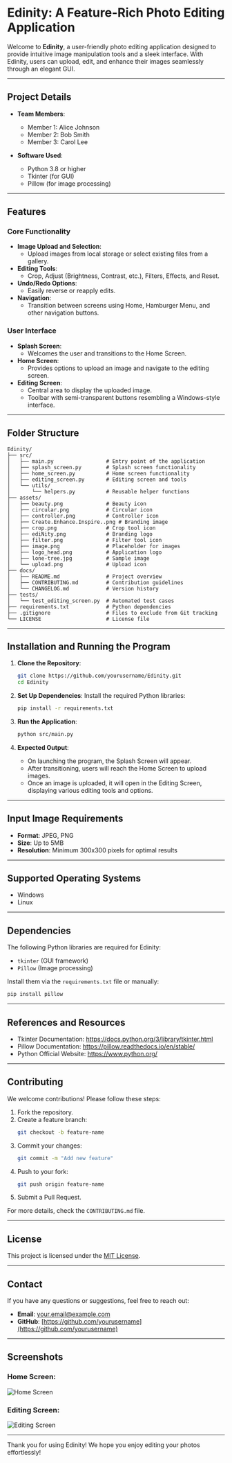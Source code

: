 # Edinity: A Feature-Rich Photo Editing Application

Welcome to **Edinity**, a user-friendly photo editing application designed to provide intuitive image manipulation tools and a sleek interface. With Edinity, users can upload, edit, and enhance their images seamlessly through an elegant GUI.

---

## **Project Details**

- **Team Members**: 
  - Member 1: Alice Johnson
  - Member 2: Bob Smith
  - Member 3: Carol Lee

- **Software Used**: 
  - Python 3.8 or higher
  - Tkinter (for GUI)
  - Pillow (for image processing)

---

## **Features**

### **Core Functionality**
- **Image Upload and Selection**:
  - Upload images from local storage or select existing files from a gallery.
- **Editing Tools**:
  - Crop, Adjust (Brightness, Contrast, etc.), Filters, Effects, and Reset.
- **Undo/Redo Options**:
  - Easily reverse or reapply edits.
- **Navigation**:
  - Transition between screens using Home, Hamburger Menu, and other navigation buttons.

### **User Interface**
- **Splash Screen**:
  - Welcomes the user and transitions to the Home Screen.
- **Home Screen**:
  - Provides options to upload an image and navigate to the editing screen.
- **Editing Screen**:
  - Central area to display the uploaded image.
  - Toolbar with semi-transparent buttons resembling a Windows-style interface.

---

## **Folder Structure**

```plaintext
Edinity/
├── src/
│   ├── main.py                 # Entry point of the application
│   ├── splash_screen.py        # Splash screen functionality
│   ├── home_screen.py          # Home screen functionality
│   ├── editing_screen.py       # Editing screen and tools
│   └── utils/
│       └── helpers.py          # Reusable helper functions
├── assets/
│   ├── beauty.png              # Beauty icon
│   ├── circular.png            # Circular icon
│   ├── controller.png          # Controller icon
│   ├── Create.Enhance.Inspire..png # Branding image
│   ├── crop.png                # Crop tool icon
│   ├── ediNity.png             # Branding logo
│   ├── filter.png              # Filter tool icon
│   ├── image.png               # Placeholder for images
│   ├── logo_head.png           # Application logo
│   ├── lone-tree.jpg           # Sample image
│   └── upload.png              # Upload icon
├── docs/
│   ├── README.md               # Project overview
│   ├── CONTRIBUTING.md         # Contribution guidelines
│   └── CHANGELOG.md            # Version history
├── tests/
│   └── test_editing_screen.py  # Automated test cases
├── requirements.txt            # Python dependencies
├── .gitignore                  # Files to exclude from Git tracking
└── LICENSE                     # License file
```

---

## **Installation and Running the Program**

1. **Clone the Repository**:
   ```bash
   git clone https://github.com/yourusername/Edinity.git
   cd Edinity
   ```

2. **Set Up Dependencies**:
   Install the required Python libraries:
   ```bash
   pip install -r requirements.txt
   ```

3. **Run the Application**:
   ```bash
   python src/main.py
   ```

4. **Expected Output**:
   - On launching the program, the Splash Screen will appear.
   - After transitioning, users will reach the Home Screen to upload images.
   - Once an image is uploaded, it will open in the Editing Screen, displaying various editing tools and options.

---

## **Input Image Requirements**

- **Format**: JPEG, PNG
- **Size**: Up to 5MB
- **Resolution**: Minimum 300x300 pixels for optimal results

---

## **Supported Operating Systems**

- Windows
- Linux

---

## **Dependencies**

The following Python libraries are required for Edinity:
- `tkinter` (GUI framework)
- `Pillow` (Image processing)

Install them via the `requirements.txt` file or manually:
```bash
pip install pillow
```

---

## **References and Resources**

- Tkinter Documentation: https://docs.python.org/3/library/tkinter.html
- Pillow Documentation: https://pillow.readthedocs.io/en/stable/
- Python Official Website: https://www.python.org/

---

## **Contributing**

We welcome contributions! Please follow these steps:
1. Fork the repository.
2. Create a feature branch:
   ```bash
   git checkout -b feature-name
   ```
3. Commit your changes:
   ```bash
   git commit -m "Add new feature"
   ```
4. Push to your fork:
   ```bash
   git push origin feature-name
   ```
5. Submit a Pull Request.

For more details, check the `CONTRIBUTING.md` file.

---

## **License**

This project is licensed under the [MIT License](LICENSE).

---

## **Contact**

If you have any questions or suggestions, feel free to reach out:
- **Email**: your.email@example.com
- **GitHub**: [https://github.com/yourusername](https://github.com/yourusername)

---

## **Screenshots**

### Home Screen:
![Home Screen](assets\HomeScreen.png)

### Editing Screen:
![Editing Screen](assets/editingScreen.png)

---

Thank you for using Edinity! We hope you enjoy editing your photos effortlessly!

